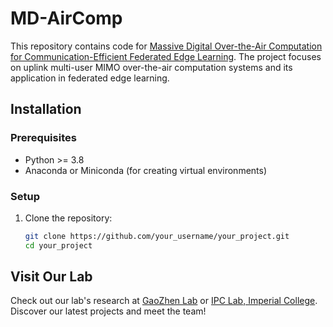 # MD-AirComp
This repository contains code for [Massive Digital Over-the-Air Computation for Communication-Efficient Federated Edge Learning]([https://pages.github.com/](https://arxiv.org/abs/2405.15969)). The project focuses on uplink multi-user MIMO over-the-air computation systems and its application in federated edge learning.

## Installation

### Prerequisites

- Python >= 3.8
- Anaconda or Miniconda (for creating virtual environments)

### Setup

1. Clone the repository:

   ```bash
   git clone https://github.com/your_username/your_project.git
   cd your_project


## Visit Our Lab
Check out our lab's research at [GaoZhen Lab](https://gaozhen16.github.io/) or [IPC Lab, Imperial College](https://www.imperial.ac.uk/information-processing-and-communications-lab/publications/). Discover our latest projects and meet the team!
